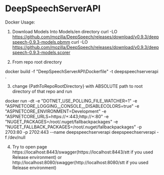 # DeepSpeechServerAPI

Docker Usage:
1. Download Models Into Models/en directory
curl -LO https://github.com/mozilla/DeepSpeech/releases/download/v0.9.3/deepspeech-0.9.3-models.pbmm
curl -LO https://github.com/mozilla/DeepSpeech/releases/download/v0.9.3/deepspeech-0.9.3-models.scorer

2. From repo root directory

docker build -f "DeepSpeechServerAPI\Dockerfile" -t deepspeechserverapi .

3. change {PathToRepoRootDirectory} with ABSOLUTE path to root directory of that repo and run

docker run -dt -e "DOTNET_USE_POLLING_FILE_WATCHER=1" -e "ASPNETCORE_LOGGING__CONSOLE__DISABLECOLORS=true" -e "ASPNETCORE_ENVIRONMENT=Development" -e "ASPNETCORE_URLS=https://+:443;http://+:80" -e "NUGET_PACKAGES=/root/.nuget/fallbackpackages" -e "NUGET_FALLBACK_PACKAGES=/root/.nuget/fallbackpackages" -p 2703:80 -p 2702:443 --name deepspeechserverapi deepspeechserverapi -f /dev/null

4. Try to open page https://localhost:8443/swagger(https://localhost:8443/stt if you used Release environment) or http://localhost:8080/swagger(http://localhost:8080/stt if you used Release environment)

